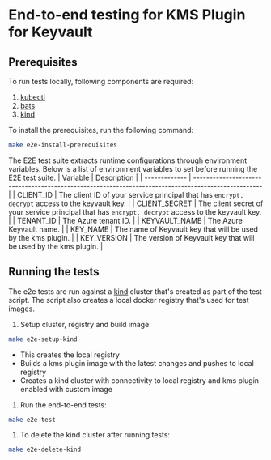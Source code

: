 # End-to-end testing for KMS Plugin for Keyvault

## Prerequisites

To run tests locally, following components are required:

1. [kubectl](https://kubernetes.io/docs/tasks/tools/install-kubectl/)
1. [bats](https://bats-core.readthedocs.io/en/latest/installation.html)
1. [kind](https://kind.sigs.k8s.io/docs/user/quick-start/#installation)

To install the prerequisites, run the following command:

```bash
make e2e-install-prerequisites
```

The E2E test suite extracts runtime configurations through environment variables. Below is a list of environment variables to set before running the E2E test suite.
| Variable      | Description                                                                                         |
| ------------- | --------------------------------------------------------------------------------------------------- |
| CLIENT_ID     | The client ID of your service principal that has `encrypt, decrypt` access to the keyvault key.     |
| CLIENT_SECRET | The client secret of your service principal that has `encrypt, decrypt` access to the keyvault key. |
| TENANT_ID     | The Azure tenant ID.                                                                                |
| KEYVAULT_NAME | The Azure Keyvault name.                                                                            |
| KEY_NAME      | The name of Keyvault key that will be used by the kms plugin.                                       |
| KEY_VERSION   | The version of Keyvault key that will be used by the kms plugin.                                    |

## Running the tests

The e2e tests are run against a [kind](https://kind.sigs.k8s.io/) cluster that's created as part of the test script. The script also creates a local docker registry that's used for test images.

1. Setup cluster, registry and build image:

```bash
make e2e-setup-kind
```

- This creates the local registry
- Builds a kms plugin image with the latest changes and pushes to local registry
- Creates a kind cluster with connectivity to local registry and kms plugin enabled with custom image

1. Run the end-to-end tests:

```bash
make e2e-test
```

1. To delete the kind cluster after running tests:

```bash
make e2e-delete-kind
```
